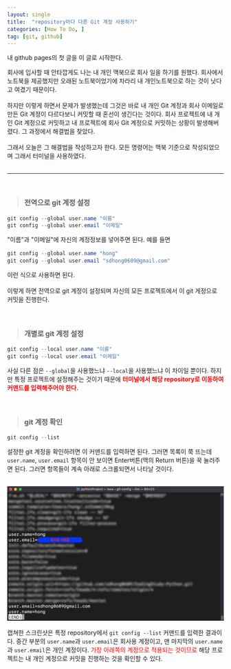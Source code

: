 ```yaml
---
layout: single
title:  "repository마다 다른 Git 계정 사용하기"
categories: [How To Do, ]
tag: [git, github]
---
```


내 github pages의 첫 글을 이 글로 시작한다.

회사에 입사할 때 안타깝게도 나는 내 개인 맥북으로 회사 일을 하기를 원했다. 회사에서 노트북을 제공했지만 오래된 노트북이었기에 차라리 내 개인노트북으로 하는 것이 낫다고 여겼기 때문이다.
<br/><br/>
하지만 이렇게 하면서 문제가 발생했는데 그것은 바로 내 개인 Git 계정과 회사 이메일로 만든 Git 계정이 다르다보니 커밋할 때 혼선이 생긴다는 것이다. 회사 프로젝트에 내 개인 Git 계정으로 커밋하고 내 프로젝트에 회사 Git 계정으로 커밋하는 상황이 발생해버렸다. 그 과정에서 해결법을 찾았다.
<br/><br/>
그래서 오늘은 그 해결법을 작성하고자 한다. 모든 명령어는 맥북 기준으로 작성되었으며 그래서 터미널을 사용하였다.
<br/><br/>
___
<br/>

> ### **전역으로 git 계정 설정**
```java
git config --global user.name "이름"
git config --global user.email "이메일"
```
"이름"과 "이메일"에 자신의 계정정보를 넣어주면 된다. 예를 들면
```java
git config --global user.name "hong"
git config --global user.email "sdhong0609@gmail.com"
```
이런 식으로 사용하면 된다.
<br/><br/>
이렇게 하면 전역으로 git 계정이 설정되며 자신의 모든 프로젝트에서 이 git 게정으로 커밋을 진행한다.
<br/><br/><br/>
> ### **개별로 git 계정 설정**
```java
git config --local user.name "이름"
git config --local user.email "이메일"
```
사실 다른 점은 `--global`을 사용했느냐 `--local`을 사용했느냐 이 차이일 뿐이다. 하지만 특정 프로젝트에 설정해주는 것이기 때문에 <span style="color: red">**터미널에서 해당 repository로 이동하여 커맨드를 입력해주어야 한다.**</span>
<br/><br/><br/>
> ### **git 계정 확인**
```java
git config --list
```
설정한 git 계정을 확인하려면 이 커맨드를 입력하면 된다. 그러면 목록이 쭉 뜨는데 `user.name`, `user.email` 항목이 안 보이면 Enter버튼(맥의 Return 버튼)을 꾹 눌러주면 된다. 그러면 항목들이 계속 아래로 스크롤되면서 나타날 것이다.
<br/><br/>

![screenshot_terminal](/images/2022-08-03-git-account/screenshot_terminal.png)

캡쳐한 스크린샷은 특정 repository에서 `git config --list` 커맨드를 입력한 결과이다. 중간 부분의 `user.name`과 `user.email`은 회사용 계정이고, 맨 마지막의 `user.name`과 `user.email`은 개인 계정이다. <span style="color: red">가장 아래쪽의 계정으로 적용되는 것이므로</span> 해당 프로젝트는 내 개인 계정으로 커밋을 진행하는 것을 확인할 수 있다.
